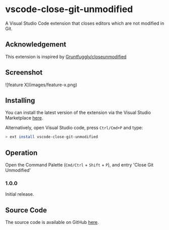 # vscode-close-git-unmodified
A Visual Studio Code extension that closes editors which are not modified in Git.

## Acknowledgement
This extension is inspired by [Gruntfuggly/closeunmodified](https://github.com/Gruntfuggly/closeunmodified)

## Screenshot
\!\[feature X\]\(images/feature-x.png\)

## Installing
You can install the latest version of the extension via the Visual Studio Marketplace [here]().

Alternatively, open Visual Studio code, press `Ctrl/Cmd+P` and type:
```sh
> ext install vscode-close-git-unmodified
```

## Operation
Open the Command Palette (`Cmd/Ctrl` + `Shift` + `P`), and entry 'Close Git Unmodified'

### 1.0.0
Initial release.

## Source Code
The source code is available on GitHub [here](https://github.com/JeOam/vscode-close-git-unmodified).